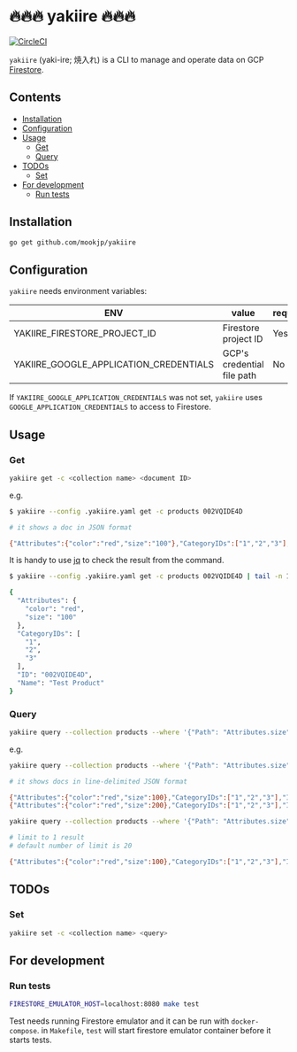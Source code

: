 🔥🔥🔥 yakiire 🔥🔥🔥
================================================================================

[![CircleCI](https://circleci.com/gh/mookjp/yakiire.svg?style=svg&circle-token=07d36e051e436463f6dac42c402f664e4be4db3a)](https://circleci.com/gh/mookjp/yakiire)

`yakiire` (yaki-ire; 焼入れ) is a CLI to manage and operate data on GCP [Firestore](https://firebase.google.com/docs/firestore).

<!-- START doctoc generated TOC please keep comment here to allow auto update -->
<!-- DON'T EDIT THIS SECTION, INSTEAD RE-RUN doctoc TO UPDATE -->
## Contents

- [Installation](#installation)
- [Configuration](#configuration)
- [Usage](#usage)
  - [Get](#get)
  - [Query](#query)
- [TODOs](#todos)
  - [Set](#set)
- [For development](#for-development)
  - [Run tests](#run-tests)

<!-- END doctoc generated TOC please keep comment here to allow auto update -->

## Installation

```bash
go get github.com/mookjp/yakiire
```

## Configuration

`yakiire` needs environment variables:

| ENV | value | required |
|-----|-------|----------|
| YAKIIRE_FIRESTORE_PROJECT_ID | Firestore project ID | Yes |
| YAKIIRE_GOOGLE_APPLICATION_CREDENTIALS | GCP's credential file path | No |

If `YAKIIRE_GOOGLE_APPLICATION_CREDENTIALS` was not set, `yakiire` uses `GOOGLE_APPLICATION_CREDENTIALS` to access to Firestore.


## Usage

### Get

```bash
yakiire get -c <collection name> <document ID>
```

e.g.

```bash
$ yakiire --config .yakiire.yaml get -c products 002VQIDE4D

# it shows a doc in JSON format

{"Attributes":{"color":"red","size":"100"},"CategoryIDs":["1","2","3"],"ID":"002VQIDE4D","Name":"Test Product"}
```

It is handy to use [jq](https://firebase.google.com/docs/firestore) to check the result from the command.

```bash
$ yakiire --config .yakiire.yaml get -c products 002VQIDE4D | tail -n 1 | jq .

{
  "Attributes": {
    "color": "red",
    "size": "100"
  },
  "CategoryIDs": [
    "1",
    "2",
    "3"
  ],
  "ID": "002VQIDE4D",
  "Name": "Test Product"
}
```

### Query

```bash
yakiire query --collection products --where '{"Path": "Attributes.size", "Op": ">, "Value": 0}' --limit 1
```

e.g.

```bash
yakiire query --collection products --where '{"Path": "Attributes.size", "Op": ">, "Value": 0}'

# it shows docs in line-delimited JSON format

{"Attributes":{"color":"red","size":100},"CategoryIDs":["1","2","3"],"ID":"1","Name":"Test Product"}
{"Attributes":{"color":"red","size":200},"CategoryIDs":["1","2","3"],"ID":"2","Name":"Another Test Product"}

yakiire query --collection products --where '{"Path": "Attributes.size", "Op": ">, "Value": 0}' --limit 1

# limit to 1 result
# default number of limit is 20

{"Attributes":{"color":"red","size":100},"CategoryIDs":["1","2","3"],"ID":"1","Name":"Test Product"}
```

## TODOs

### Set

```bash
yakiire set -c <collection name> <query>
```


## For development

### Run tests

```bash
FIRESTORE_EMULATOR_HOST=localhost:8080 make test
```

Test needs running Firestore emulator and it can be run with `docker-compose`.
in `Makefile`, `test` will start firestore emulator container before it starts tests.

